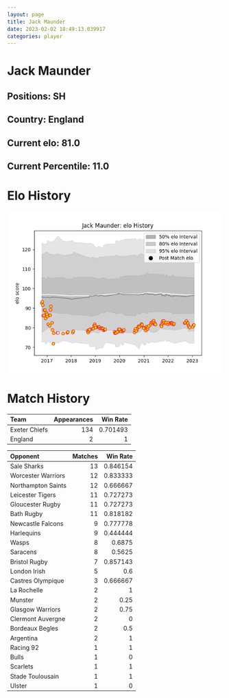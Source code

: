 ```yaml
---  
layout: page  
title: Jack Maunder  
date: 2023-02-02 18:49:13.039917  
categories: player  
---
```

# Jack Maunder

## Positions: SH

## Country: England

## Current elo: 81.0

## Current Percentile: 11.0

# Elo History


![elo history](history_JackMaunder.png)
# Match History


| Team          |   Appearances |   Win Rate |
|:--------------|--------------:|-----------:|
| Exeter Chiefs |           134 |   0.701493 |
| England       |             2 |   1        |

| Opponent           |   Matches |   Win Rate |
|:-------------------|----------:|-----------:|
| Sale Sharks        |        13 |   0.846154 |
| Worcester Warriors |        12 |   0.833333 |
| Northampton Saints |        12 |   0.666667 |
| Leicester Tigers   |        11 |   0.727273 |
| Gloucester Rugby   |        11 |   0.727273 |
| Bath Rugby         |        11 |   0.818182 |
| Newcastle Falcons  |         9 |   0.777778 |
| Harlequins         |         9 |   0.444444 |
| Wasps              |         8 |   0.6875   |
| Saracens           |         8 |   0.5625   |
| Bristol Rugby      |         7 |   0.857143 |
| London Irish       |         5 |   0.6      |
| Castres Olympique  |         3 |   0.666667 |
| La Rochelle        |         2 |   1        |
| Munster            |         2 |   0.25     |
| Glasgow Warriors   |         2 |   0.75     |
| Clermont Auvergne  |         2 |   0        |
| Bordeaux Begles    |         2 |   0.5      |
| Argentina          |         2 |   1        |
| Racing 92          |         1 |   1        |
| Bulls              |         1 |   0        |
| Scarlets           |         1 |   1        |
| Stade Toulousain   |         1 |   1        |
| Ulster             |         1 |   0        |